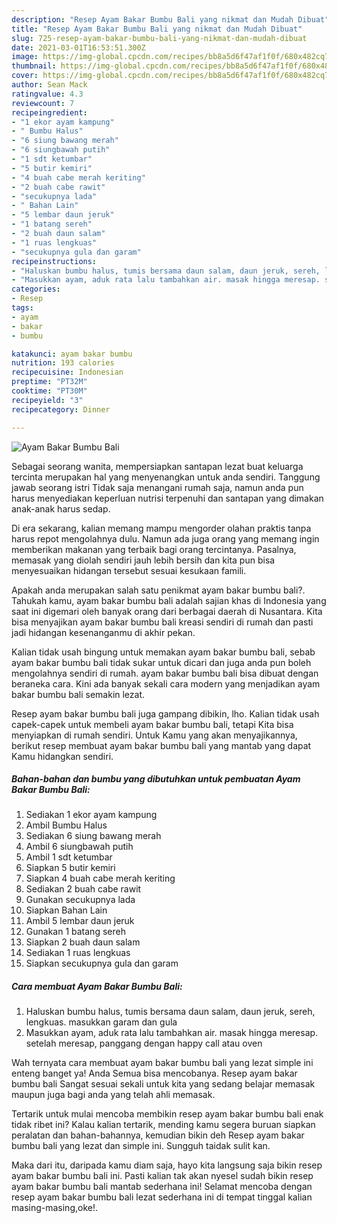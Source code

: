 ```yaml
---
description: "Resep Ayam Bakar Bumbu Bali yang nikmat dan Mudah Dibuat"
title: "Resep Ayam Bakar Bumbu Bali yang nikmat dan Mudah Dibuat"
slug: 725-resep-ayam-bakar-bumbu-bali-yang-nikmat-dan-mudah-dibuat
date: 2021-03-01T16:53:51.300Z
image: https://img-global.cpcdn.com/recipes/bb8a5d6f47af1f0f/680x482cq70/ayam-bakar-bumbu-bali-foto-resep-utama.jpg
thumbnail: https://img-global.cpcdn.com/recipes/bb8a5d6f47af1f0f/680x482cq70/ayam-bakar-bumbu-bali-foto-resep-utama.jpg
cover: https://img-global.cpcdn.com/recipes/bb8a5d6f47af1f0f/680x482cq70/ayam-bakar-bumbu-bali-foto-resep-utama.jpg
author: Sean Mack
ratingvalue: 4.3
reviewcount: 7
recipeingredient:
- "1 ekor ayam kampung"
- " Bumbu Halus"
- "6 siung bawang merah"
- "6 siungbawah putih"
- "1 sdt ketumbar"
- "5 butir kemiri"
- "4 buah cabe merah keriting"
- "2 buah cabe rawit"
- "secukupnya lada"
- " Bahan Lain"
- "5 lembar daun jeruk"
- "1 batang sereh"
- "2 buah daun salam"
- "1 ruas lengkuas"
- "secukupnya gula dan garam"
recipeinstructions:
- "Haluskan bumbu halus, tumis bersama daun salam, daun jeruk, sereh, lengkuas. masukkan garam dan gula"
- "Masukkan ayam, aduk rata lalu tambahkan air. masak hingga meresap. setelah meresap, panggang dengan happy call atau oven"
categories:
- Resep
tags:
- ayam
- bakar
- bumbu

katakunci: ayam bakar bumbu 
nutrition: 193 calories
recipecuisine: Indonesian
preptime: "PT32M"
cooktime: "PT30M"
recipeyield: "3"
recipecategory: Dinner

---
```



![Ayam Bakar Bumbu Bali](https://img-global.cpcdn.com/recipes/bb8a5d6f47af1f0f/680x482cq70/ayam-bakar-bumbu-bali-foto-resep-utama.jpg)

Sebagai seorang wanita, mempersiapkan santapan lezat buat keluarga tercinta merupakan hal yang menyenangkan untuk anda sendiri. Tanggung jawab seorang istri Tidak saja menangani rumah saja, namun anda pun harus menyediakan keperluan nutrisi terpenuhi dan santapan yang dimakan anak-anak harus sedap.

Di era  sekarang, kalian memang mampu mengorder olahan praktis tanpa harus repot mengolahnya dulu. Namun ada juga orang yang memang ingin memberikan makanan yang terbaik bagi orang tercintanya. Pasalnya, memasak yang diolah sendiri jauh lebih bersih dan kita pun bisa menyesuaikan hidangan tersebut sesuai kesukaan famili. 



Apakah anda merupakan salah satu penikmat ayam bakar bumbu bali?. Tahukah kamu, ayam bakar bumbu bali adalah sajian khas di Indonesia yang saat ini digemari oleh banyak orang dari berbagai daerah di Nusantara. Kita bisa menyajikan ayam bakar bumbu bali kreasi sendiri di rumah dan pasti jadi hidangan kesenanganmu di akhir pekan.

Kalian tidak usah bingung untuk memakan ayam bakar bumbu bali, sebab ayam bakar bumbu bali tidak sukar untuk dicari dan juga anda pun boleh mengolahnya sendiri di rumah. ayam bakar bumbu bali bisa dibuat dengan beraneka cara. Kini ada banyak sekali cara modern yang menjadikan ayam bakar bumbu bali semakin lezat.

Resep ayam bakar bumbu bali juga gampang dibikin, lho. Kalian tidak usah capek-capek untuk membeli ayam bakar bumbu bali, tetapi Kita bisa menyiapkan di rumah sendiri. Untuk Kamu yang akan menyajikannya, berikut resep membuat ayam bakar bumbu bali yang mantab yang dapat Kamu hidangkan sendiri.

<!--inarticleads1-->

##### Bahan-bahan dan bumbu yang dibutuhkan untuk pembuatan Ayam Bakar Bumbu Bali:

1. Sediakan 1 ekor ayam kampung
1. Ambil  Bumbu Halus
1. Sediakan 6 siung bawang merah
1. Ambil 6 siungbawah putih
1. Ambil 1 sdt ketumbar
1. Siapkan 5 butir kemiri
1. Siapkan 4 buah cabe merah keriting
1. Sediakan 2 buah cabe rawit
1. Gunakan secukupnya lada
1. Siapkan  Bahan Lain
1. Ambil 5 lembar daun jeruk
1. Gunakan 1 batang sereh
1. Siapkan 2 buah daun salam
1. Sediakan 1 ruas lengkuas
1. Siapkan secukupnya gula dan garam




<!--inarticleads2-->

##### Cara membuat Ayam Bakar Bumbu Bali:

1. Haluskan bumbu halus, tumis bersama daun salam, daun jeruk, sereh, lengkuas. masukkan garam dan gula
1. Masukkan ayam, aduk rata lalu tambahkan air. masak hingga meresap. setelah meresap, panggang dengan happy call atau oven




Wah ternyata cara membuat ayam bakar bumbu bali yang lezat simple ini enteng banget ya! Anda Semua bisa mencobanya. Resep ayam bakar bumbu bali Sangat sesuai sekali untuk kita yang sedang belajar memasak maupun juga bagi anda yang telah ahli memasak.

Tertarik untuk mulai mencoba membikin resep ayam bakar bumbu bali enak tidak ribet ini? Kalau kalian tertarik, mending kamu segera buruan siapkan peralatan dan bahan-bahannya, kemudian bikin deh Resep ayam bakar bumbu bali yang lezat dan simple ini. Sungguh taidak sulit kan. 

Maka dari itu, daripada kamu diam saja, hayo kita langsung saja bikin resep ayam bakar bumbu bali ini. Pasti kalian tak akan nyesel sudah bikin resep ayam bakar bumbu bali mantab sederhana ini! Selamat mencoba dengan resep ayam bakar bumbu bali lezat sederhana ini di tempat tinggal kalian masing-masing,oke!.

